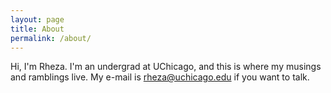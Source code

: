 ```yaml
---
layout: page
title: About
permalink: /about/
---
```


Hi, I'm Rheza. I'm an undergrad at UChicago, and this is where my musings and ramblings live. My e-mail is rheza@uchicago.edu if you want to talk. 
